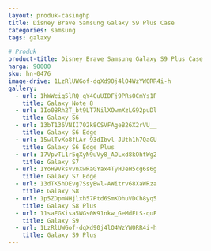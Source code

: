 ```yaml
---
layout: produk-casinghp
title: Disney Brave Samsung Galaxy S9 Plus Case
categories: samsung
tags: galaxy

# Produk
product-title: Disney Brave Samsung Galaxy S9 Plus Case
harga: 90000
sku: hn-0476
image-drive: 1LzRlUWGof-dqXd90j4lO4WzYW0RR4i-h
gallery:
  - url: 1hWWciq5lRQ_qY4CuUIDFj9PRsOCmYs1F
    title: Galaxy Note 8
  - url: 1Io0BRh2T_bt9LT7NilXOwmXzLG92puDl
    title: Galaxy S6
  - url: 13bT136VNII702k8CSVFAgeB26X2rVU__
    title: Galaxy S6 Edge
  - url: 15wlTvXo8fLAr-93dIbvl-JUth1h7QaGU
    title: Galaxy S6 Edge Plus
  - url: 17VpvTL1r5qXyN9uVy8_AOLxd8kOhtWg2
    title: Galaxy S7
  - url: 1YoH9VksvvnXwRaGYax4TyHJeH5cg6s6g
    title: Galaxy S7 Edge
  - url: 13dTK5hDEvg7SsyBwl-AWitrv68XaWRza
    title: Galaxy S8
  - url: 1p5ZDpmNHjlxh57Ptd6SmKDhuVDCh8yq5
    title: Galaxy S8 Plus
  - url: 11saEGKisa5WGs0K91nkw_GeMdELS-quF
    title: Galaxy S9
  - url: 1LzRlUWGof-dqXd90j4lO4WzYW0RR4i-h
    title: Galaxy S9 Plus
---
```

